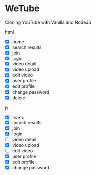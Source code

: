 # WeTube

Cloning YouTube with Vanilla and NodeJS

html

- [x] home
- [x] search results
- [x] join
- [x] login
- [x] video detail
- [x] video upload
- [x] edit video
- [x] user profile
- [x] edit profile
- [x] change password
- [x] delete

js

- [x] home
- [x] search results
- [x] join
- [x] login
- [ ] video detail
- [x] video upload
- [ ] edit video
- [x] user profile
- [x] edit profile
- [x] change password
